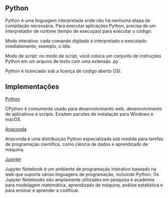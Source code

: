 ## Python

Python é uma linguagem interpretada onde não há nenhuma etapa de compilação necessária. Para executar aplicações Python, precisa de um interpretador de runtime (tempo de execuçao) para executar o código:

Modo interativo: cada comando digitado é interpretado e executado imediatamente, exemplo, o Idle.

Modo de script: no modo de script, você coloca um conjunto de instruções Python em um arquivo de texto com uma extensão .py .

Python é licenciado sob a licença de código aberto OSI.

## Implementações

[Python](https://www.python.org/)
  
CPython é comumente usado para desenvolvimento web, desenvolvimento de aplicativos e scripts. Existem pacotes de instalação para Windows e macOS. 

[Anaconda](https://www.anaconda.com/)
  
Anaconda é uma distribuição Python especializada sob medida para tarefas de programação científica, como ciência de dados e aprendizado de máquina.

[Jupyter](https://jupyter.org/)
 
 Jupyter Notebook é um ambiente de programação interativo baseado na web que suporta várias linguagens de programação, incluindo Python. Os Jupyter Notebooks são amplamente utilizados em pesquisa e academia para modelagem matemática, aprendizado de máquina, análise estatística e para ensinar e aprender a codificar.

 